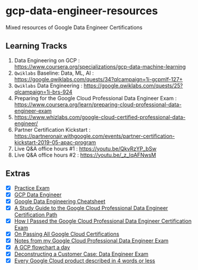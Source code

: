 # gcp-data-engineer-resources
Mixed resources of Google Data Engineer Certifications

## Learning Tracks
1. Data Engineering on GCP : https://www.coursera.org/specializations/gcp-data-machine-learning
1. `Qwiklabs` Baseline: Data, ML, AI : https://google.qwiklabs.com/quests/34?qlcampaign=1i-gcpmlf-127+
1. `Qwiklabs` Data Engineering : https://google.qwiklabs.com/quests/25?qlcampaign=1i-brs-924
1. Preparing for the Google Cloud Professional Data Engineer Exam : https://www.coursera.org/learn/preparing-cloud-professional-data-engineer-exam
1. https://www.whizlabs.com/google-cloud-certified-professional-data-engineer/
1. Partner Certification Kickstart : https://partneronair.withgoogle.com/events/partner-certification-kickstart-2019-05-apac-program
1. Live Q&A office hours #1 : https://youtu.be/QkvRzYP_bSw
1. Live Q&A office hours #2 : https://youtu.be/_z_IqAFNwsM

## Extras
- [x] [Practice Exam](https://cloud.google.com/certification/practice-exam/data-engineer)
- [x] [GCP Data Engineer](https://github.com/xg1990/GCP-Data-Engineer-Study-Guide/blob/master/GCP%20Data%20Engineer.pdf)
- [x] [Google Data Engineering Cheatsheet](https://github.com/ml874/Data-Engineering-on-GCP-Cheatsheet/blob/master/data_engineering_on_GCP.pdf)
- [x] [A Study Guide to the Google Cloud Professional Data Engineer Certification Path](https://medium.com/@simonleewm/a-study-guide-to-the-google-cloud-professional-data-engineer-certification-path-9e83e41e311)
- [x] [How I Passed the Google Cloud Professional Data Engineer Certification Exam](https://towardsdatascience.com/passing-the-google-cloud-professional-data-engineer-certification-87da9908b333)
- [x] [On Passing All Google Cloud Certifications](https://medium.com/@sathishvj/on-passing-all-google-cloud-certifications-54b2cc1e428c)
- [x] [Notes from my Google Cloud Professional Data Engineer Exam](https://medium.com/@sathishvj/notes-from-my-google-cloud-professional-data-engineer-exam-530d11966aa0)
- [x] [A GCP flowchart a day](https://medium.com/google-cloud/a-gcp-flowchart-a-day-2d57cc109401)
- [x] [Deconstructing a Customer Case: Data Engineer Exam](https://www.youtube.com/watch?v=r_yYDysfB-k)
- [x] [Every Google Cloud product described in 4 words or less](https://medium.com/google-cloud/every-google-cloud-product-described-in-4-words-or-less-4d3f37f4567b)

</b>
